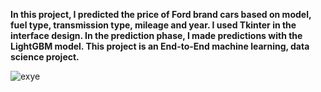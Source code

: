 **In this project, I predicted the price of Ford brand cars based on model, fuel type, transmission type, mileage and year. I used Tkinter in the interface design. In the prediction phase, I made predictions with the LightGBM model. This project is an End-to-End machine learning, data science project.**

![exye](https://github.com/emredincerr/car_price_prediction/assets/100481294/985c073d-9fa2-4d9b-b098-2319855ae9be)
